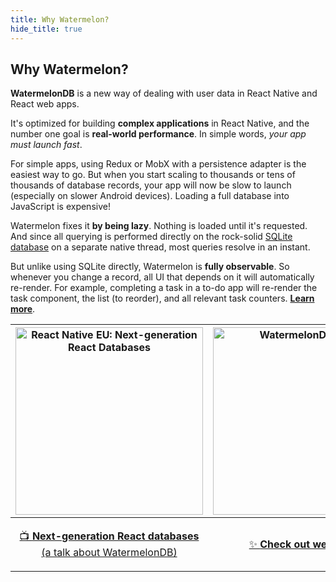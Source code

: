 ```yaml
---
title: Why Watermelon?
hide_title: true
---
```


## Why Watermelon?

**WatermelonDB** is a new way of dealing with user data in React Native and React web apps.

It's optimized for building **complex applications** in React Native, and the number one goal is **real-world performance**. In simple words, _your app must launch fast_.

For simple apps, using Redux or MobX with a persistence adapter is the easiest way to go. But when you start scaling to thousands or tens of thousands of database records, your app will now be slow to launch (especially on slower Android devices). Loading a full database into JavaScript is expensive!

Watermelon fixes it **by being lazy**. Nothing is loaded until it's requested. And since all querying is performed directly on the rock-solid [SQLite database](https://www.sqlite.org/index.html) on a separate native thread, most queries resolve in an instant.

But unlike using SQLite directly, Watermelon is **fully observable**. So whenever you change a record, all UI that depends on it will automatically re-render. For example, completing a task in a to-do app will re-render the task component, the list (to reorder), and all relevant task counters. [**Learn more**](https://www.youtube.com/watch?v=UlZ1QnFF4Cw).

| <a href="https://www.youtube.com/watch?v=UlZ1QnFF4Cw"><img src="https://github.com/Nozbe/WatermelonDB/raw/master/assets/watermelon-talk-thumbnail.jpg" alt="React Native EU: Next-generation React Databases" width="300" /></a> | <a href="https://watermelondb.now.sh/"><img src="https://github.com/Nozbe/WatermelonDB/raw/master/assets/watermelon-demo-thumbnail.png" alt="WatermelonDB Demo" width="300" /></a> |
| ---- | --- |
| <p align="center"><a href="https://www.youtube.com/watch?v=UlZ1QnFF4Cw">📺 <strong>Next-generation React databases</strong><br/>(a talk about WatermelonDB)</a></p> | <p align="center"><a href="https://watermelondb.now.sh/">✨ <strong>Check out web Demo</strong></a></p> |

